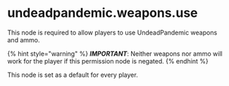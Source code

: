 # undeadpandemic.weapons.use

This node is required to allow players to use UndeadPandemic weapons and ammo.

{% hint style="warning" %}
_**IMPORTANT**_: Neither weapons nor ammo will work for the player if this permission node is negated.
{% endhint %}

This node is set as a default for every player.
